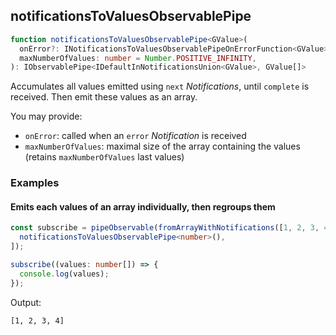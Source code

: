 ## notificationsToValuesObservablePipe

```ts
function notificationsToValuesObservablePipe<GValue>(
  onError?: INotificationsToValuesObservablePipeOnErrorFunction<GValue>,
  maxNumberOfValues: number = Number.POSITIVE_INFINITY,
): IObservablePipe<IDefaultInNotificationsUnion<GValue>, GValue[]>
```

Accumulates all values emitted using `next` *Notifications*, until `complete` is received. Then emit these values as an
array.

You may provide:

- `onError`: called when an `error` *Notification* is received
- `maxNumberOfValues`: maximal size of the array containing the values (retains `maxNumberOfValues` last values)

### Examples

#### Emits each values of an array individually, then regroups them

```ts
const subscribe = pipeObservable(fromArrayWithNotifications([1, 2, 3, 4]), [
  notificationsToValuesObservablePipe<number>(),
]);

subscribe((values: number[]) => {
  console.log(values);
});
```

Output:

```text
[1, 2, 3, 4]
```
